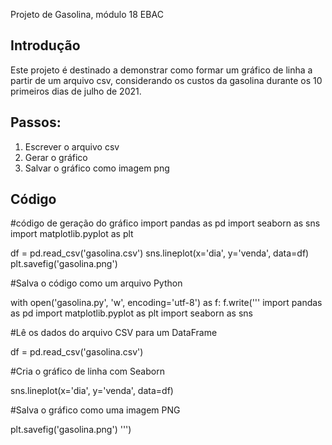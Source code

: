 Projeto de Gasolina, módulo 18 EBAC

## Introdução
Este projeto é destinado a demonstrar como formar um gráfico de linha a partir de um arquivo csv, considerando os custos da gasolina durante os 10 primeiros dias de julho de 2021.

## Passos:

1. Escrever o arquivo csv
2. Gerar o gráfico
3. Salvar o gráfico como imagem png

## Código
#código de geração do gráfico 
import pandas as pd
import seaborn as sns
import matplotlib.pyplot as plt

df = pd.read_csv('gasolina.csv')
sns.lineplot(x='dia', y='venda', data=df)
plt.savefig('gasolina.png')

#Salva o código como um arquivo Python

with open('gasolina.py', 'w', encoding='utf-8') as f:
    f.write('''
import pandas as pd
import matplotlib.pyplot as plt
import seaborn as sns

#Lê os dados do arquivo CSV para um DataFrame

df = pd.read_csv('gasolina.csv')

#Cria o gráfico de linha com Seaborn

sns.lineplot(x='dia', y='venda', data=df)

#Salva o gráfico como uma imagem PNG

plt.savefig('gasolina.png')
''')
